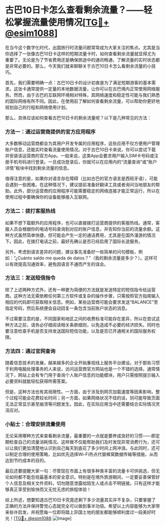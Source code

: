 # 古巴10日卡怎么查看剩余流量？——轻松掌握流量使用情况[[TG💪+ @esim1088](https://t.me/s/esim1088)]

在当今这个数字化时代，出国旅行时流量问题常常成为大家关注的焦点。尤其是当你选择了一张像古巴10日卡这样的短期流量卡时，如何查看剩余流量就显得尤为重要了。无论是为了节省费用还是确保旅途中的通讯畅通，了解流量的实时状态都是非常必要的。那么，今天我们就来聊聊关于古巴10日卡怎么看剩余流量的小技巧。

首先，我们需要明确一点：古巴10日卡的设计初衷是为了满足短期游客的基本需求。这张卡通常提供一定量的本地数据流量，让你可以在古巴境内正常使用网络服务。然而，由于古巴的互联网环境相对特殊，其网络速度和稳定性可能与我们熟悉的国际网络有所不同。因此，在使用前了解如何查看剩余流量，可以帮助你更好地规划自己的行程和网络使用计划。

那么，具体应该如何查看古巴10日卡的剩余流量呢？以下是几种常见的方法：

### 方法一：通过运营商提供的官方应用程序

大多数移动运营商都会为其用户开发专属的应用程序，这些应用不仅方便用户管理账户信息，还能实时查看流量使用情况。对于古巴10日卡来说，你可以尝试下载并安装该运营商的官方App。一般来说，这类App会要求用户输入SIM卡号码或注册手机号码进行登录。一旦成功登录后，你就可以在应用内的“流量查询”或“账户详情”板块中找到剩余流量的信息。

值得注意的是，如果你对语言存在障碍（比如古巴的官方语言是西班牙语），可能会遇到一些困难。在这种情况下，建议提前准备好翻译工具或者询问当地朋友的帮助。此外，部分运营商的应用程序可能需要稳定的网络连接才能正常运行，所以在使用过程中要确保你的设备能够接入互联网。

### 方法二：拨打客服热线

如果不想下载额外的应用程序，也可以直接拨打运营商提供的客服热线。通常，客服人员会根据你的电话号码查询到对应的账户信息，并告知你当前的流量余额。这种方式虽然简单快捷，但可能会产生一定的通话费用，尤其是在国外漫游的情况下。因此，在拨打电话之前，最好先确认是否已经启用了国际长途服务。

另外，考虑到语言差异的问题，建议事先准备好一些简单的问句模板，例如：“¿Cuánto saldo me queda de datos？”（我的剩余流量是多少？）。这样可以有效提高沟通效率，避免因语言不通而产生的误会。

### 方法三：发送短信指令

除了上述两种方式外，还有一种更为简便的方法就是发送特定的短信指令给运营商。这种方法无需依赖任何第三方软件或复杂的操作步骤，只需按照官方指南输入相应的代码即可获取相关信息。例如，某些运营商可能会要求发送“BALANCE”至指定号码，然后系统便会自动回复一条包含当前账户状态的消息。

不过需要注意的是，不同国家和地区之间的收费标准可能存在差异，所以在尝试这种方法之前，请务必仔细阅读相关条款细则，以免造成不必要的经济损失。同时也要注意检查手机是否支持发送国际短信功能，以及是否已开通相关的国际服务权限。

### 方法四：通过官网查询

随着信息技术的发展，越来越多的企业开始重视线上服务平台建设。对于那些习惯于利用电脑处理事务的人来说，访问运营商官方网站也是一个不错的选择。通常情况下，网站上会有专门用于查询个人账户信息的功能模块，用户只需按照提示输入必要资料就能轻松获得所需答案。

但是，这种方法也有其局限性。一方面，由于涉及到网页加载速度等因素影响，整个过程可能会花费较长时间；另一方面，如果网络状况不佳的话，则可能导致页面无法正常显示甚至崩溃等问题发生。因此，在实际应用当中还需要结合实际情况灵活应对。

### 小贴士：合理安排流量使用

无论采用哪种方式来查看剩余流量，最重要的一点就是要养成良好的习惯——即定期检查自己的流量消耗情况。这样做不仅能帮助我们及时发现异常消费行为，还可以让我们更加清楚地认识到自己每天到底花了多少时间上网冲浪。与此同时，还可以制定合理的使用策略，比如优先选择Wi-Fi热点代替蜂窝数据传输等措施，从而达到节约成本的目的。

最后还要提醒大家一句：尽管现在市面上有很多种类丰富的流量卡可供挑选，但无论如何都不能忽视最基本的安全意识。特别是在境外旅游期间，一定要妥善保管好个人信息及相关文件资料，切勿随意泄露给陌生人或点击不明链接。只有这样才能够真正享受到愉快而又无忧无虑的旅程体验！

综上所述，想要知道古巴10日卡究竟还剩下多少流量其实并不复杂，只要掌握了正确的方法并保持警觉心态就完全可以做到事半功倍。希望以上内容能够为大家带来些许启发，并祝愿每一位即将踏上异国土地的朋友都能够顺利度过一段美好时光！[[TG💪+ @esim1088](https://t.me/s/esim1088) ![Image](https://i.postimg.cc/4NQfJmqS/Snipaste-2025-05-13-00-14-12.png)]